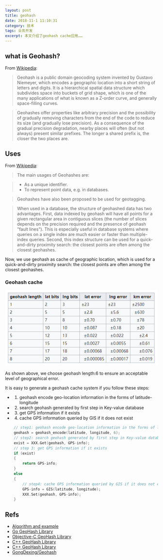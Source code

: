 ```yaml
---
layout: post
title: geohash
date: 2018-11-1 11:10:31
category: 技术
tags: 业务开发
excerpt: 本文介绍了geohash cache应用……
---
```


## what is Geohash?

From [Wikipedia](https://en.wikipedia.org/wiki/Geohash):
>Geohash is a public domain geocoding system invented by Gustavo Niemeyer, which encodes a geographic location into a short string of letters and digits. It is a hierarchical spatial data structure which subdivides space into buckets of grid shape, which is one of the many applications of what is known as a Z-order curve, and generally space-filling curves.

>Geohashes offer properties like arbitrary precision and the possibility of gradually removing characters from the end of the code to reduce its size (and gradually lose precision). As a consequence of the gradual precision degradation, nearby places will often (but not always) present similar prefixes. The longer a shared prefix is, the closer the two places are.

## Uses

From [Wikipedia](https://en.wikipedia.org/wiki/Geohash):

>The main usages of Geohashes are:

>* As a unique identifier.
>* To represent point data, e.g. in databases.

> Geohashes have also been proposed to be used for geotagging.

> When used in a database, the structure of geohashed data has two advantages. First, data indexed by geohash will have all points for a given rectangular area in contiguous slices (the number of slices depends on the precision required and the presence of geohash "fault lines"). This is especially useful in database systems where queries on a single index are much easier or faster than multiple-index queries. Second, this index structure can be used for a quick-and-dirty proximity search: the closest points are often among the closest geohashes.

Now, we use geohash as cache of geographic location, which is used for a quick-and-dirty proximity search: the closest points are often among the closest geohashes.

### Geohash cache

![](/public/img/geohash/precision.png)

As shown above, we choose geohash length:6 to ensure an acceptable level of geographical error.

It is easy to generate a geohash cache system if you follow these steps:

* 1. geohash encode geo-location information in the forms of latitude-longitude
* 2. search geohash generated by first step in Key-value database
* 3. get GPS information if it exists
* 4. cache GPS information queried by GIS if it does not exist

```c++
	// step1: geohash encode geo-location information in the forms of latitude-longitude
	geohash = geohash_encode(latitude, longitude, 6);
    // step2: search geohash generated by first step in Key-value database
    exist = XXX.Get(geohash, GPS-info);
    // step 3: get GPS information if it exists
    if (exist)
    {
        return GPS-info;
    }
    else
    {
        // step4: cache GPS information queried by GIS if it does not exist
        GPS-info = GIS(latitude, longitude);
        XXX.Set(geohash, GPS-info);
    }
```

## Refs

* [Algorithm and example](https://en.wikipedia.org/wiki/Geohash)
* [Go GeoHash Library](https://github.com/mmcloughlin/geohash/tree/master)
* [Objective-C GeoHash Library](https://github.com/lyokato/objc-geohash)
* [C++ GeoHash Library](https://github.com/duyanghao/libgeohash/tree/dev-tencent)
* [C++ GeoHash Library](https://github.com/yinqiwen/geohash-int)
* [GongDexing/Geohash](https://github.com/GongDexing/Geohash)

